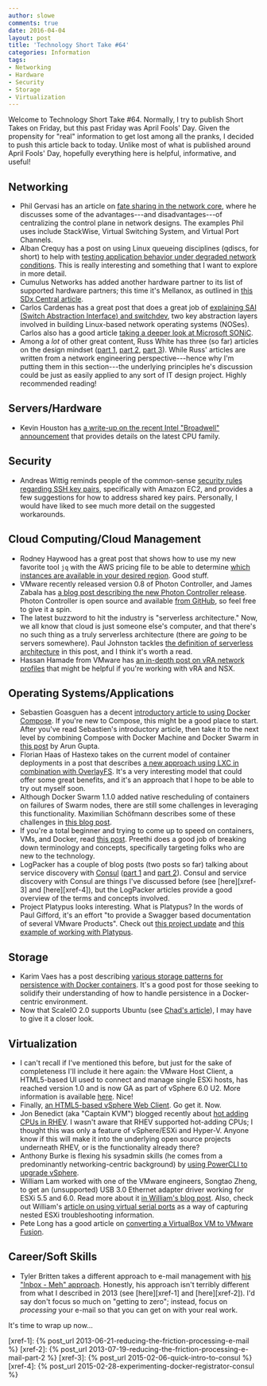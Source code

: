 ```yaml
---
author: slowe
comments: true
date: 2016-04-04
layout: post
title: 'Technology Short Take #64'
categories: Information
tags:
- Networking
- Hardware
- Security
- Storage
- Virtualization
---
```


Welcome to Technology Short Take #64. Normally, I try to publish Short Takes on Friday, but this past Friday was April Fools' Day. Given the propensity for "real" information to get lost among all the pranks, I decided to push this article back to today. Unlike most of what is published around April Fools' Day, hopefully everything here is helpful, informative, and useful!

## Networking

* Phil Gervasi has an article on [fate sharing in the network core][link-1], where he discusses some of the advantages---and disadvantages---of centralizing the control plane in network designs. The examples Phil uses include StackWise, Virtual Switching System, and Virtual Port Channels.
* Alban Crequy has a post on using Linux queueing disciplines (qdiscs, for short) to help with [testing application behavior under degraded network conditions][link-6]. This is really interesting and something that I want to explore in more detail.
* Cumulus Networks has added another hardware partner to its list of supported hardware partners; this time it's Mellanox, as outlined in [this SDx Central article][link-7].
* Carlos Cardenas has a great post that does a great job of [explaining SAI (Switch Abstraction Interface) and switchdev][link-8], two key abstraction layers involved in building Linux-based network operating systems (NOSes). Carlos also has a good article [taking a deeper look at Microsoft SONiC][link-13].
* Among a _lot_ of other great content, Russ White has three (so far) articles on the design mindset ([part 1][link-31], [part 2][link-32], [part 3][link-33]). While Russ' articles are written from a network engineering perspective---hence why I'm putting them in this section---the underlying principles he's discussion could be just as easily applied to any sort of IT design project. Highly recommended reading!

## Servers/Hardware

* Kevin Houston has [a write-up on the recent Intel "Broadwell" announcement][link-34] that provides details on the latest CPU family.

## Security

* Andreas Wittig reminds people of the common-sense [security rules regarding SSH key pairs][link-22], specifically with Amazon EC2, and provides a few suggestions for how to address shared key pairs. Personally, I would have liked to see much more detail on the suggested workarounds.

## Cloud Computing/Cloud Management

* Rodney Haywood has a great post that shows how to use my new favorite tool `jq` with the AWS pricing file to be able to determine [which instances are available in your desired region][link-4]. Good stuff.
* VMware recently released version 0.8 of Photon Controller, and James Zabala has [a blog post describing the new Photon Controller release][link-9]. Photon Controller is open source and available [from GitHub][link-10], so feel free to give it a spin.
* The latest buzzword to hit the industry is "serverless architecture." Now, we all know that cloud is just someone else's computer, and that there's no such thing as a truly serverless architecture (there are _going_ to be servers somewhere). Paul Johnston tackles [the definition of serverless architecture][link-16] in this post, and I think it's worth a read.
* Hassan Hamade from VMware has [an in-depth post on vRA network profiles][link-21] that might be helpful if you're working with vRA and NSX.

## Operating Systems/Applications

* Sebastien Goasguen has a decent [introductory article to using Docker Compose][link-2]. If you're new to Compose, this might be a good place to start. After you've read Sebastien's introductory article, then take it to the next level by combining Compose with Docker Machine and Docker Swarm in [this post][link-3] by Arun Gupta.
* Florian Haas of Hastexo takes on the current model of container deployments in a post that describes [a new approach using LXC in combination with OverlayFS][link-12]. It's a very interesting model that could offer some great benefits, and it's an approach that I hope to be able to try out myself soon.
* Although Docker Swarm 1.1.0 added native rescheduling of containers on failures of Swarm nodes, there are still some challenges in leveraging this functionality. Maximilian Schöfmann describes some of these challenges in [this blog post][link-15].
* If you're a total beginner and trying to come up to speed on containers, VMs, and Docker, read [this post][link-17]. Preethi does a good job of breaking down terminology and concepts, specifically targeting folks who are new to the technology.
* LogPacker has a couple of blog posts (two posts so far) talking about service discovery with [Consul][link-20] ([part 1][link-18] and [part 2][link-19]). Consul and service discovery with Consul are things I've discussed before (see [here][xref-3] and [here][xref-4]), but the LogPacker articles provide a good overview of the terms and concepts involved.
* Project Platypus looks interesting. What is Platypus? In the words of Paul Gifford, it's an effort "to provide a Swagger based documentation of several VMware Products". Check out [this project update][link-28] and [this example of working with Platypus][link-29].

## Storage

* Karim Vaes has a post describing [various storage patterns for persistence with Docker containers][link-14]. It's a good post for those seeking to solidify their understanding of how to handle persistence in a Docker-centric environment.
* Now that ScaleIO 2.0 supports Ubuntu (see [Chad's article][link-35]), I may have to give it a closer look.

## Virtualization

* I can't recall if I've mentioned this before, but just for the sake of completeness I'll include it here again: the VMware Host Client, a HTML5-based UI used to connect and manage single ESXi hosts, has reached version 1.0 and is now GA as part of vSphere 6.0 U2. More information is available [here][link-11]. Nice!
* Finally, [an HTML5-based vSphere Web Client][link-23]. Go get it. Now.
* Jon Benedict (aka "Captain KVM") blogged recently about [hot adding CPUs in RHEV][link-24]. I wasn't aware that RHEV supported hot-adding CPUs; I thought this was only a feature of vSphere/ESXi and Hyper-V. Anyone know if this will make it into the underlying open source projects underneath RHEV, or is the functionality already there?
* Anthony Burke is flexing his sysadmin skills (he comes from a predominantly networking-centric background) by [using PowerCLI to upgrade vSphere][link-25].
* William Lam worked with one of the VMware engineers, Songtao Zheng, to get an (unsupported) USB 3.0 Ethernet adapter driver working for ESXi 5.5 and 6.0. Read more about it [in William's blog post][link-26]. Also, check out William's [article on using virtual serial ports][link-27] as a way of capturing nested ESXi troubleshooting information.
* Pete Long has a good article on [converting a VirtualBox VM to VMware Fusion][link-30].

## Career/Soft Skills

* Tyler Britten takes a different approach to e-mail management with [his "Inbox - Meh" approach][link-5]. Honestly, his approach isn't terribly different from what I described in 2013 (see [here][xref-1] and [here][xref-2]). I'd say don't focus so much on "getting to zero"; instead, focus on _processing_ your e-mail so that you can get on with your real work.

It's time to wrap up now...



[link-1]: http://networkphil.com/2016/03/18/fate-sharing-in-the-network-core/
[link-2]: http://www.linux.com/learn/tutorials/893685-introduction-to-docker-compose-tool-for-multi-container-applications
[link-3]: http://blog.arungupta.me/docker-machine-swarm-compose-couchbase-wildfly/
[link-4]: http://rodos.haywood.org/2016/03/which-instances-are-available-in-my.html
[link-5]: http://vmtyler.com/email-management-inbox-meh/
[link-6]: https://kinvolk.io/blog/2016/02/testing-degraded-network-scenarios-with-rkt/
[link-7]: https://www.sdxcentral.com/articles/news/mellanox-lets-cumulus-linux-ride-its-ethernet-switches/2016/03/
[link-8]: http://packetpushers.net/sai-and-switchdev-need-to-succeed/
[link-9]: http://blogs.vmware.com/cloudnative/photon-controller-v08
[link-10]: https://github.com/vmware/photon-controller
[link-11]: http://blogs.vmware.com/vsphere/2016/03/vmware-host-client-1-0-now-ga.html
[link-12]: https://www.hastexo.com/blogs/florian/2016/02/21/containers-just-because-everyone-else/
[link-13]: http://packetpushers.net/people-getting-sonic-wrong/
[link-14]: https://kvaes.wordpress.com/2016/02/11/docker-storage-patterns-for-persistence/
[link-15]: http://container-solutions.com/rescheduling-containers-on-node-failures-with-docker-swarm-1-1/
[link-16]: https://medium.com/@PaulDJohnston/what-is-serverless-architecture-43b9ea4babca#.7s8kvnup2
[link-17]: https://medium.freecodecamp.com/a-beginner-friendly-introduction-to-containers-vms-and-docker-79a9e3e119b#.ya26ob45y
[link-18]: https://logpacker.com/blog/consul-service-discovery-1
[link-19]: https://logpacker.com/blog/consul-service-discovery-2
[link-20]: https://www.consul.io/
[link-21]: http://blogs.vmware.com/management/2016/03/demystifying-vrealize-automation-network-profiles.html
[link-22]: https://cloudonaut.io/avoid-sharing-key-pairs-for-ec2/
[link-23]: https://labs.vmware.com/flings/vsphere-html5-web-client
[link-24]: http://captainkvm.com/2016/03/hot-adding-cpus-rhev/
[link-25]: http://networkinferno.net/use-powercli-to-upgrade-vsphere
[link-26]: http://www.virtuallyghetto.com/2016/03/functional-usb-3-0-ethernet-adapter-nic-driver-for-esxi-5-5-6-0.html
[link-27]: http://www.virtuallyghetto.com/2016/03/vm-serial-logging-to-the-rescue-for-capturing-nested-esxi-psod.html
[link-28]: http://dailyhypervisor.com/platypus-project-update/
[link-29]: http://www.cloudcanuck.ca/posts/working-with-project-platypus
[link-30]: http://www.petenetlive.com/KB/Article/0001169
[link-31]: http://ntwrk.guru/design-mindset-1/
[link-32]: http://ntwrk.guru/design-mindset-2/
[link-33]: http://ntwrk.guru/design-mindset-3/
[link-34]: http://bladesmadesimple.com/2016/03/intel-releases-broadwell-cpus-for-servers/
[link-35]: http://virtualgeek.typepad.com/virtual_geek/2016/03/scaleio-20-the-march-towards-a-software-defined-future-continues.html
[xref-1]: {% post_url 2013-06-21-reducing-the-friction-processing-e-mail %}
[xref-2]: {% post_url 2013-07-19-reducing-the-friction-processing-e-mail-part-2 %}
[xref-3]: {% post_url 2015-02-06-quick-intro-to-consul %}
[xref-4]: {% post_url 2015-02-28-experimenting-docker-registrator-consul %}